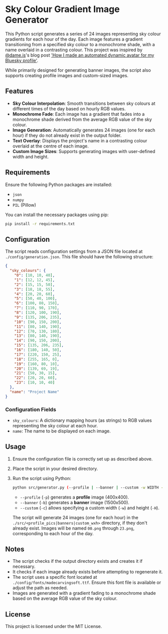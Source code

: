 # Sky Colour Gradient Image Generator

This Python script generates a series of 24 images representing sky colour gradients for each hour of the day. Each image features a gradient transitioning from a specified sky colour to a monochrome shade, with a name overlaid in a contrasting colour. This project was inspired by [@dame.is](https://bsky.app/profile/dame.is)'s blog post ['How I made an automated dynamic avatar for my Bluesky profile'](https://dame.is/blog/how-i-made-an-automated-dynamic-avatar-for-my-bluesky-profile).

While primarily designed for generating banner images, the script also supports creating profile images and custom-sized images.

## Features

- **Sky Colour Interpolation**: Smooth transitions between sky colours at different times of the day based on hourly RGB values.
- **Monochrome Fade**: Each image has a gradient that fades into a monochrome shade derived from the average RGB value of the sky colour.
- **Image Generation**: Automatically generates 24 images (one for each hour) if they do not already exist in the output folder.
- **Text Overlay**: Displays the project's name in a contrasting colour overlaid at the centre of each image.
- **Custom Image Sizes**: Supports generating images with user-defined width and height.

## Requirements

Ensure the following Python packages are installed:

- `json`
- `numpy`
- `PIL` (Pillow)

You can install the necessary packages using pip:

```bash
pip install -r requirements.txt
```

## Configuration

The script reads configuration settings from a JSON file located at `./config/generation.json`. This file should have the following structure:

```json
{
  "sky_colours": {
    "0": [10, 10, 40],
    "1": [12, 12, 45],
    "2": [15, 15, 50],
    "3": [18, 18, 55],
    "4": [20, 20, 60],
    "5": [50, 40, 100],
    "6": [100, 80, 150],
    "7": [110, 90, 170],
    "8": [120, 100, 190],
    "9": [135, 206, 235],
    "10": [90, 150, 200],
    "11": [80, 140, 190],
    "12": [70, 130, 180],
    "13": [80, 140, 190],
    "14": [90, 150, 200],
    "15": [135, 206, 235],
    "16": [180, 140, 50],
    "17": [220, 150, 25],
    "18": [255, 165, 0],
    "19": [160, 80, 10],
    "20": [139, 69, 19],
    "21": [50, 30, 15],
    "22": [20, 20, 60],
    "23": [10, 10, 40]
  },
  "name": "Project Name"
}
```

### Configuration Fields

- `sky_colours`: A dictionary mapping hours (as strings) to RGB values representing the sky colour at each hour.
- `name`: The name to be displayed on each image.

## Usage

1. Ensure the configuration file is correctly set up as described above.
2. Place the script in your desired directory.
3. Run the script using Python:

   ```bash
   python src/generator.py (--profile | --banner | --custom -w WIDTH -H HEIGHT)
   ```

   - `--profile` (`-p`) generates a **profile** image (400x400).
   - `--banner` (`-b`) generates a **banner** image (1500x500).
   - `--custom` (`-c`) allows specifying a custom width (`-w`) and height (`-H`).

   The script will generate 24 images (one for each hour) in the `./src/<profile_pics|banners|custom_wxh>` directory, if they don't already exist. Images will be named `00.png` through `23.png`, corresponding to each hour of the day.

## Notes

- The script checks if the output directory exists and creates it if necessary.
- It checks if each image already exists before attempting to regenerate it.
- The script uses a specific font located at `./config/fonts/madecarvingsoft.ttf`. Ensure this font file is available or adjust the path as needed.
- Images are generated with a gradient fading to a monochrome shade based on the average RGB value of the sky colour.

## License

This project is licensed under the MIT License.
